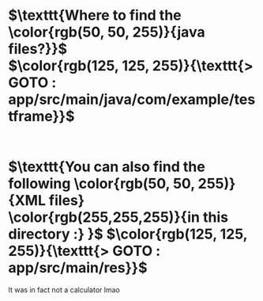 <h1>
  $\texttt{Where to find the \color{rgb(50, 50, 255)}{java files?}}$<br>
  $\color{rgb(125, 125, 255)}{\texttt{> GOTO : app/src/main/java/com/example/testframe}}$
  <br><br><br>
  $\texttt{You can also find the following \color{rgb(50, 50, 255)}{XML files} \color{rgb(255,255,255)}{in this directory :} }$
  $\color{rgb(125, 125, 255)}{\texttt{> GOTO : app/src/main/res}}$
</h1>

<p>

It was in fact not a calculator lmao
  
</p>
